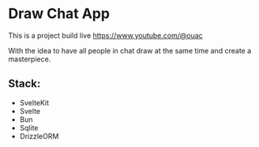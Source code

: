# Draw Chat App

This is a project build live https://www.youtube.com/@ouac

With the idea to have all people in chat draw at the same time and create a masterpiece.

## Stack:

- SvelteKit
- Svelte
- Bun
- Sqlite
- DrizzleORM
